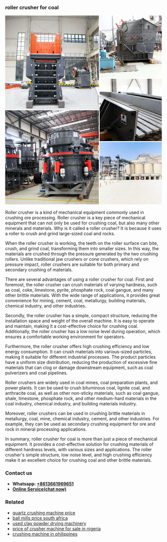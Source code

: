 <h3>roller crusher for coal</h3><img src='1703042428.jpg' alt=''><p>Roller crusher is a kind of mechanical equipment commonly used in crushing ore processing. Roller crusher is a key piece of mechanical equipment that can not only be used for crushing coal, but also many other minerals and materials. Why is it called a roller crusher? It is because it uses a roller to crush and grind large-sized coal and rocks.</p><p>When the roller crusher is working, the teeth on the roller surface can bite, crush, and grind coal, transforming them into smaller sizes. In this way, the materials are crushed through the pressure generated by the two crushing rollers. Unlike traditional jaw crushers or cone crushers, which rely on pressure impact, roller crushers are suitable for both primary and secondary crushing of materials.</p><p>There are several advantages of using a roller crusher for coal. First and foremost, the roller crusher can crush materials of varying hardness, such as coal, coke, limestone, pyrite, phosphate rock, coal gangue, and many other brittle materials. With the wide range of applications, it provides great convenience for mining, cement, coal, metallurgy, building materials, chemical industry, and other industries.</p><p>Secondly, the roller crusher has a simple, compact structure, reducing the installation space and weight of the overall machine. It is easy to operate and maintain, making it a cost-effective choice for crushing coal. Additionally, the roller crusher has a low noise level during operation, which ensures a comfortable working environment for operators.</p><p>Furthermore, the roller crusher offers high crushing efficiency and low energy consumption. It can crush materials into various-sized particles, making it suitable for different industrial processes. The product particles have a uniform size distribution, reducing the production of excessive fine materials that can clog or damage downstream equipment, such as coal pulverizers and coal pipelines.</p><p>Roller crushers are widely used in coal mines, coal preparation plants, and power plants. It can be used to crush bituminous coal, lignite coal, and anthracite coal, as well as other non-sticky materials, such as coal gangue, shale, limestone, phosphate rock, and other medium-hard materials in the coal industry, chemical industry, and building materials industry.</p><p>Moreover, roller crushers can be used in crushing brittle materials in metallurgy, coal, mine, chemical industry, cement, and other industries. For example, they can be used as secondary crushing equipment for ore and rock in mineral processing applications.</p><p>In summary, roller crusher for coal is more than just a piece of mechanical equipment. It provides a cost-effective solution for crushing materials of different hardness levels, with various sizes and applications. The roller crusher's simple structure, low noise level, and high crushing efficiency make it an excellent choice for crushing coal and other brittle materials.</p><h3>Contact us</h3><ul><li><strong>Whatsapp:&nbsp;<a href="https://wa.me/8613661969651">+8613661969651</a></strong></li><li><a href="https://swt.shibang-china.com/?git&amp;zhl&amp;roller crusher for coal"><strong>Online Service(chat now)</strong></a></li></ul><h3>Related</h3><ul><li><a href='quartz crushing machine price.md'>quartz crushing machine price</a></li><li><a href='ball mills price south africa.md'>ball mills price south africa</a></li><li><a href='used clay powder drying machinery.md'>used clay powder drying machinery</a></li><li><a href='price of crusher machine for sale in nigeria.md'>price of crusher machine for sale in nigeria</a></li><li><a href='crushing machine in philippines.md'>crushing machine in philippines</a></li></ul>